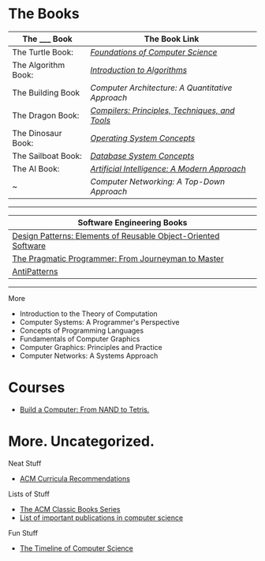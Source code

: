 # The Books 

| The ___ Book | The Book Link |
| ------------ | ------------- |
The Turtle Book: | [*Foundations of Computer Science*](http://infolab.stanford.edu/~ullman/focs.html) |
The Algorithm Book: | [*Introduction to Algorithms*](https://en.wikipedia.org/wiki/Introduction_to_Algorithms)
The Building Book | *Computer Architecture: A Quantitative Approach*
The Dragon Book: | [*Compilers: Principles, Techniques, and Tools*](https://en.wikipedia.org/wiki/Principles_of_Compiler_Design)
The Dinosaur Book: | [*Operating System Concepts*](http://os-book.com/)
The Sailboat Book: | [*Database System Concepts*](http://db-book.com/)
The AI Book: | [*Artificial Intelligence: A Modern Approach*](http://aima.cs.berkeley.edu/)
 ~ | *Computer Networking: A Top-Down Approach*


--- 

| Software Engineering Books |
| -------------------------- |
[Design Patterns: Elements of Reusable Object-Oriented Software](https://en.wikipedia.org/wiki/Design_Patterns) |
[The Pragmatic Programmer: From Journeyman to Master](https://en.wikipedia.org/wiki/The_Pragmatic_Programmer) |
[AntiPatterns](https://en.wikipedia.org/wiki/AntiPatterns) |


---

More

- Introduction to the Theory of Computation
- Computer Systems: A Programmer's Perspective
- Concepts of Programming Languages
- Fundamentals of Computer Graphics
- Computer Graphics: Principles and Practice 
- Computer Networks: A Systems Approach


# Courses

* [Build a Computer: From NAND to Tetris.](https://www.coursera.org/learn/build-a-computer/)


# More. Uncategorized.

Neat Stuff
- [ACM Curricula Recommendations](https://www.acm.org/education/curricula-recommendations)
 
Lists of Stuff 
- [The ACM Classic Books Series](https://dl.acm.org/classics.cfm)
- [List of important publications in computer science](https://en.wikipedia.org/wiki/List_of_important_publications_in_computer_science)

Fun Stuff 
- [The Timeline of Computer Science](http://www.computerhistory.org/timeline/)
